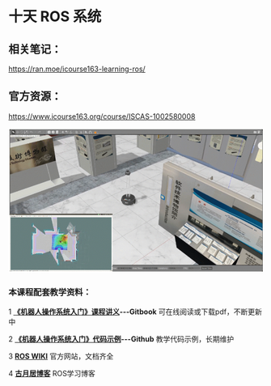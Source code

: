 # 十天 ROS 系统

## 相关笔记：

https://ran.moe/icourse163-learning-ros/



## 官方资源：

https://www.icourse163.org/course/ISCAS-1002580008

<img src="./cover_img/image-20210206185014590.png" alt="image-20210206185014590" style="zoom: 67%;" />



### **本课程配套教学资料：**

1 [**《机器人操作系统入门》课程讲义**](https://sychaichangkun.gitbooks.io/ros-tutorial-icourse163/content/)**---Gitbook**    可在线阅读或下载pdf，不断更新中

2 [**《机器人操作系统入门》代码示例**](https://github.com/DroidAITech/ROS-Academy-for-Beginners)**---Github**     教学代码示例，长期维护

3 [**ROS WIKI**](https://wiki.ros.org/)          官方网站，文档齐全

4 [**古月居博客**](https://www.guyuehome.com/)          ROS学习博客